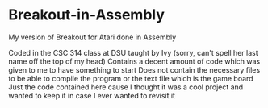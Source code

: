 # Breakout-in-Assembly
My version of Breakout for Atari done in Assembly

Coded in the CSC 314 class at DSU taught by Ivy (sorry, can't spell her last name off the top of my head)
Contains a decent amount of code which was given to me to have something to start
Does not contain the necessary files to be able to compile the program or the text file which is the game board
Just the code contained here cause I thought it was a cool project and wanted to keep it in case I ever wanted to revisit it
